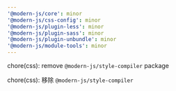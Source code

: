 ```yaml
---
'@modern-js/core': minor
'@modern-js/css-config': minor
'@modern-js/plugin-less': minor
'@modern-js/plugin-sass': minor
'@modern-js/plugin-unbundle': minor
'@modern-js/module-tools': minor
---
```


chore(css): remove `@modern-js/style-compiler` package

chore(css): 移除 `@modern-js/style-compiler`

